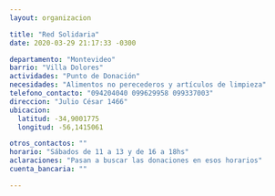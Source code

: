 ```yaml
---
layout: organizacion

title: "Red Solidaria"
date: 2020-03-29 21:17:33 -0300

departamento: "Montevideo"
barrio: "Villa Dolores"
actividades: "Punto de Donación"
necesidades: "Alimentos no perecederos y artículos de limpieza"
telefono_contacto: "094204040 099629958 099337003"
direccion: "Julio César 1466"
ubicacion:
  latitud: -34,9001775
  longitud: -56,1415061

otros_contactos: ""
horario: "Sábados de 11 a 13 y de 16 a 18hs"
aclaraciones: "Pasan a buscar las donaciones en esos horarios"
cuenta_bancaria: ""

---
```

